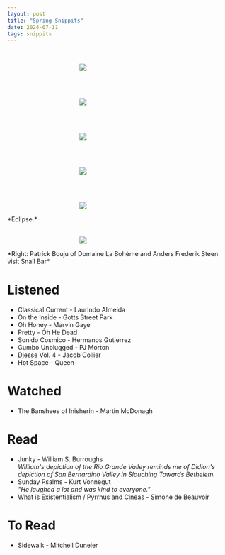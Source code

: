 ```yaml
---
layout: post
title: "Spring Snippits"
date: 2024-07-11
tags: snippits
---
```


<br>
<p align="center">
<img style="max-width: 1024px; margin: 0 0 0 -162px;" src="https://storage.googleapis.com/fkwang_blog_image_hosting/2024_07_10_spring_snippits/img1.jpg">
</p>
<br>

<br>
<p align="center">
<img style="max-width: 1024px; margin: 0 0 0 -162px;" src="https://storage.googleapis.com/fkwang_blog_image_hosting/2024_07_10_spring_snippits/img2.jpg">
</p>
<br>

<br>
<p align="center">
<img style="max-width: 1024px; margin: 0 0 0 -162px;" src="https://storage.googleapis.com/fkwang_blog_image_hosting/2024_07_10_spring_snippits/img3.jpg">
</p>
<br>

<br>
<p align="center">
<img style="max-width: 1024px; margin: 0 0 0 -162px;" src="https://storage.googleapis.com/fkwang_blog_image_hosting/2024_07_10_spring_snippits/img4.jpg">
</p>
<br>

<br>
<p align="center">
<img style="max-width: 1024px; margin: 0 0 0 -162px;" src="https://storage.googleapis.com/fkwang_blog_image_hosting/2024_07_10_spring_snippits/img5.jpg">
</p>
*Eclipse.*
<br>

<br>
<p align="center">
<img style="max-width: 1024px; margin: 0 0 0 -162px;" src="https://storage.googleapis.com/fkwang_blog_image_hosting/2024_07_10_spring_snippits/img6.jpg">
</p>
*Right: Patrick Bouju of Domaine La Bohème and Anders Frederik Steen visit Snail Bar*
<br>


# Listened

- Classical Current - Laurindo Almeida
- On the Inside - Gotts Street Park
- Oh Honey - Marvin Gaye
- Pretty - Oh He Dead
- Sonido Cosmico - Hermanos Gutierrez
- Gumbo Unblugged - PJ Morton
- Djesse Vol. 4 - Jacob Collier
- Hot Space - Queen

# Watched
- The Banshees of Inisherin - Martin McDonagh

# Read
- Junky - William S. Burroughs \
  *William's depiction of the Rio Grande Valley reminds me of Didion's depiction of San Bernardino Valley in Slouching Towards Bethelem.*
- Sunday Psalms - Kurt Vonnegut \
  *"He laughed a lot and was kind to everyone."*
- What is Existentialism / Pyrrhus and Cineas - Simone de Beauvoir

# To Read
- Sidewalk - Mitchell Duneier
